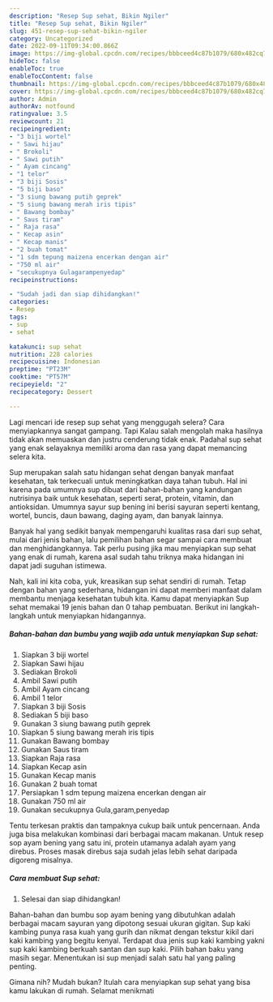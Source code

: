```yaml
---
description: "Resep Sup sehat, Bikin Ngiler"
title: "Resep Sup sehat, Bikin Ngiler"
slug: 451-resep-sup-sehat-bikin-ngiler
category: Uncategorized
date: 2022-09-11T09:34:00.866Z
image: https://img-global.cpcdn.com/recipes/bbbceed4c87b1079/680x482cq70/sup-sehat-foto-resep-utama.jpg
hideToc: false
enableToc: true
enableTocContent: false
thumbnail: https://img-global.cpcdn.com/recipes/bbbceed4c87b1079/680x482cq70/sup-sehat-foto-resep-utama.jpg
cover: https://img-global.cpcdn.com/recipes/bbbceed4c87b1079/680x482cq70/sup-sehat-foto-resep-utama.jpg
author: Admin
authorAv: notfound
ratingvalue: 3.5
reviewcount: 21
recipeingredient:
- "3 biji wortel"
- " Sawi hijau"
- " Brokoli"
- " Sawi putih"
- " Ayam cincang"
- "1 telor"
- "3 biji Sosis"
- "5 biji baso"
- "3 siung bawang putih geprek"
- "5 siung bawang merah iris tipis"
- " Bawang bombay"
- " Saus tiram"
- " Raja rasa"
- " Kecap asin"
- " Kecap manis"
- "2 buah tomat"
- "1 sdm tepung maizena encerkan dengan air"
- "750 ml air"
- "secukupnya Gulagarampenyedap"
recipeinstructions:

- "Sudah jadi dan siap dihidangkan!"
categories:
- Resep
tags:
- sup
- sehat

katakunci: sup sehat 
nutrition: 228 calories
recipecuisine: Indonesian
preptime: "PT23M"
cooktime: "PT57M"
recipeyield: "2"
recipecategory: Dessert

---
```



Lagi mencari ide resep sup sehat yang menggugah selera? Cara menyiapkannya sangat gampang. Tapi Kalau salah mengolah maka hasilnya tidak akan memuaskan dan justru cenderung tidak enak. Padahal sup sehat yang enak selayaknya memiliki aroma dan rasa yang dapat memancing selera kita.


Sup merupakan salah satu hidangan sehat dengan banyak manfaat kesehatan, tak terkecuali untuk meningkatkan daya tahan tubuh. Hal ini karena pada umumnya sup dibuat dari bahan-bahan yang kandungan nutrisinya baik untuk kesehatan, seperti serat, protein, vitamin, dan antioksidan. Umumnya sayur sup bening ini berisi sayuran seperti kentang, wortel, buncis, daun bawang, daging ayam, dan banyak lainnya.

Banyak hal yang sedikit banyak mempengaruhi kualitas rasa dari sup sehat, mulai dari jenis bahan, lalu pemilihan bahan segar sampai cara membuat dan menghidangkannya. Tak perlu pusing jika mau menyiapkan sup sehat yang enak di rumah, karena asal sudah tahu triknya maka hidangan ini dapat jadi suguhan istimewa.


Nah, kali ini kita coba, yuk, kreasikan sup sehat sendiri di rumah. Tetap dengan bahan yang sederhana, hidangan ini dapat memberi manfaat dalam membantu menjaga kesehatan tubuh kita. Kamu dapat menyiapkan Sup sehat memakai 19 jenis bahan dan 0 tahap pembuatan. Berikut ini langkah-langkah untuk menyiapkan hidangannya.

<!--inarticleads1-->

##### Bahan-bahan dan bumbu yang wajib ada untuk menyiapkan Sup sehat:

1. Siapkan 3 biji wortel
1. Siapkan  Sawi hijau
1. Sediakan  Brokoli
1. Ambil  Sawi putih
1. Ambil  Ayam cincang
1. Ambil 1 telor
1. Siapkan 3 biji Sosis
1. Sediakan 5 biji baso
1. Gunakan 3 siung bawang putih geprek
1. Siapkan 5 siung bawang merah iris tipis
1. Gunakan  Bawang bombay
1. Gunakan  Saus tiram
1. Siapkan  Raja rasa
1. Siapkan  Kecap asin
1. Gunakan  Kecap manis
1. Gunakan 2 buah tomat
1. Persiapkan 1 sdm tepung maizena encerkan dengan air
1. Gunakan 750 ml air
1. Gunakan secukupnya Gula,garam,penyedap


Tentu terkesan praktis dan tampaknya cukup baik untuk pencernaan. Anda juga bisa melakukan kombinasi dari berbagai macam makanan. Untuk resep sop ayam bening yang satu ini, protein utamanya adalah ayam yang direbus. Proses masak direbus saja sudah jelas lebih sehat daripada digoreng misalnya. 

<!--inarticleads2-->

##### Cara membuat Sup sehat:


1. Selesai dan siap dihidangkan!

Bahan-bahan dan bumbu sop ayam bening yang dibutuhkan adalah berbagai macam sayuran yang dipotong sesuai ukuran gigitan. Sup kaki kambing punya rasa kuah yang gurih dan nikmat dengan tekstur kikil dari kaki kambing yang begitu kenyal. Terdapat dua jenis sup kaki kambing yakni sup kaki kambing berkuah santan dan sup kaki. Pilih bahan baku yang masih segar. Menentukan isi sup menjadi salah satu hal yang paling penting. 

Gimana nih? Mudah bukan? Itulah cara menyiapkan sup sehat yang bisa kamu lakukan di rumah. Selamat menikmati
